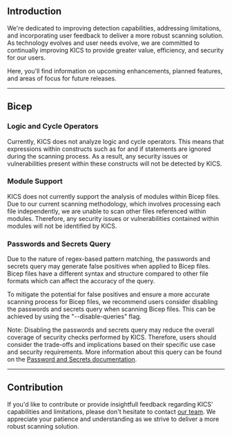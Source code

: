 ## Introduction

We're dedicated to improving detection capabilities, addressing limitations, and incorporating user feedback to deliver a more robust scanning solution. As technology evolves and user needs evolve, we are committed to continually improving KICS to provide greater value, efficiency, and security for our users.

Here, you'll find information on upcoming enhancements, planned features, and areas of focus for future releases.

---

## Bicep

### Logic and Cycle Operators

Currently, KICS does not analyze logic and cycle operators. This means that expressions within constructs such as for and if statements are ignored during the scanning process. As a result, any security issues or vulnerabilities present within these constructs will not be detected by KICS.

### Module Support

KICS does not currently support the analysis of modules within Bicep files. Due to our current scanning methodology, which involves processing each file independently, we are unable to scan other files referenced within modules. Therefore, any security issues or vulnerabilities contained within modules will not be identified by KICS.

### Passwords and Secrets Query

Due to the nature of regex-based pattern matching, the passwords and secrets query may generate false positives when applied to Bicep files. Bicep files have a different syntax and structure compared to other file formats which can affect the accuracy of the query.

To mitigate the potential for false positives and ensure a more accurate scanning process for Bicep files, we recommend users consider disabling the passwords and secrets query when scanning Bicep files. This can be achieved by using the "--disable-queries" flag.

Note: Disabling the passwords and secrets query may reduce the overall coverage of security checks performed by KICS. Therefore, users should consider the trade-offs and implications based on their specific use case and security requirements. More information about this query can be found on the [Password and Secrets documentation](https://github.com/Checkmarx/kics/blob/master/docs/secrets.md). 

---

## Contribution

If you'd like to contribute or provide insightfull feedback regarding KICS' capabilities and limitations, please don't hesitate to contact [our team](https://github.com/Checkmarx/kics/issues/).
We appreciate your patience and understanding as we strive to deliver a more robust scanning solution.